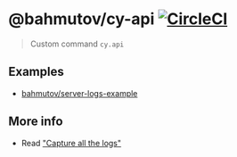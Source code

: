 # @bahmutov/cy-api [![CircleCI](https://circleci.com/gh/bahmutov/cy-api/tree/master.svg?style=svg&circle-token=b9f64878ead36e2da438a0563cc4566269aa452b)](https://circleci.com/gh/bahmutov/cy-api/tree/master)
> Custom command `cy.api`

## Examples

- [bahmutov/server-logs-example](https://github.com/bahmutov/server-logs-example)

## More info

- Read ["Capture all the logs"](https://glebbahmutov.com/blog/capture-all-the-logs/)

